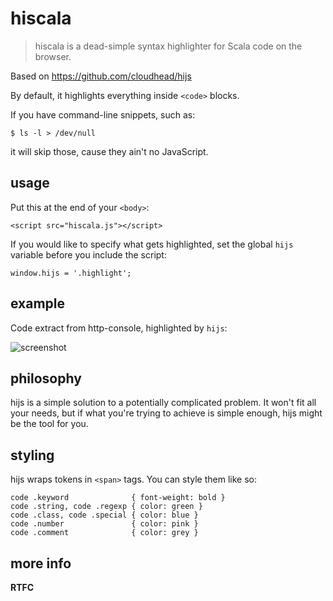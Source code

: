 hiscala
=======

> hiscala is a dead-simple syntax highlighter for Scala code on the browser.

Based on https://github.com/cloudhead/hijs

By default, it highlights everything inside `<code>` blocks.

If you have command-line snippets, such as:

    $ ls -l > /dev/null

it will skip those, cause they ain't no JavaScript.

usage
-----

Put this at the end of your `<body>`:

    <script src="hiscala.js"></script>

If you would like to specify what gets highlighted, set the global `hijs` variable before you include the script:

    window.hijs = '.highlight';

example
-------

Code extract from http-console, highlighted by `hijs`:

![screenshot](http://dl.dropbox.com/u/251849/hijs-example.png)

philosophy
----------

hijs is a simple solution to a potentially complicated problem. It won't
fit all your needs, but if what you're trying to achieve is simple enough,
hijs might be the tool for you.

styling
-------

hijs wraps tokens in `<span>` tags. You can style them like so:

    code .keyword              { font-weight: bold }
    code .string, code .regexp { color: green }
    code .class, code .special { color: blue }
    code .number               { color: pink }
    code .comment              { color: grey }

more info
---------

**RTFC**

